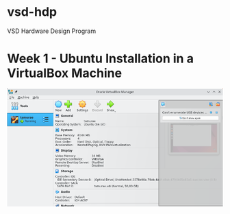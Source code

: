 # vsd-hdp
VSD Hardware Design Program 

# Week 1 - Ubuntu Installation in a VirtualBox Machine
<img alt="VBox" src="https://github.com/tamurae/vsd-hdp/blob/main/images/OracleVBox-tamurae.png">
